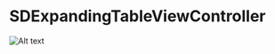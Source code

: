 SDExpandingTableViewController
==============================
![Alt text](http://imgur.com/4buH6nA "amazing gif demo")
